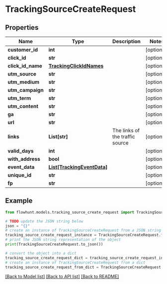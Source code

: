 # TrackingSourceCreateRequest


## Properties

Name | Type | Description | Notes
------------ | ------------- | ------------- | -------------
**customer_id** | **int** |  | [optional] 
**click_id** | **str** |  | [optional] 
**click_id_name** | [**TrackingClickIdNames**](TrackingClickIdNames.md) |  | [optional] 
**utm_source** | **str** |  | [optional] 
**utm_medium** | **str** |  | [optional] 
**utm_campaign** | **str** |  | [optional] 
**utm_term** | **str** |  | [optional] 
**utm_content** | **str** |  | [optional] 
**ga** | **str** |  | [optional] 
**url** | **str** |  | [optional] 
**links** | **List[str]** | The links of the traffic source | [optional] 
**valid_days** | **int** |  | [optional] 
**with_address** | **bool** |  | [optional] 
**event_data** | [**List[TrackingEventData]**](TrackingEventData.md) |  | [optional] 
**unique_id** | **str** |  | [optional] 
**fp** | **str** |  | [optional] 

## Example

```python
from flowhunt.models.tracking_source_create_request import TrackingSourceCreateRequest

# TODO update the JSON string below
json = "{}"
# create an instance of TrackingSourceCreateRequest from a JSON string
tracking_source_create_request_instance = TrackingSourceCreateRequest.from_json(json)
# print the JSON string representation of the object
print(TrackingSourceCreateRequest.to_json())

# convert the object into a dict
tracking_source_create_request_dict = tracking_source_create_request_instance.to_dict()
# create an instance of TrackingSourceCreateRequest from a dict
tracking_source_create_request_from_dict = TrackingSourceCreateRequest.from_dict(tracking_source_create_request_dict)
```
[[Back to Model list]](../README.md#documentation-for-models) [[Back to API list]](../README.md#documentation-for-api-endpoints) [[Back to README]](../README.md)


